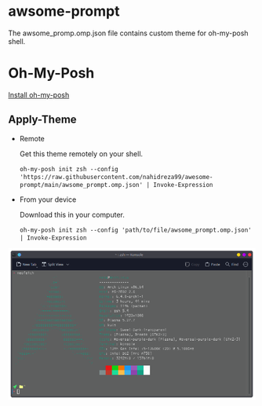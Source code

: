 # awsome-prompt
The awsome_promp.omp.json file contains custom theme for oh-my-posh shell.

# Oh-My-Posh
[Install oh-my-posh](https://ohmyposh.dev/docs/)

## Apply-Theme

* Remote

  Get this theme remotely on your shell.
  ```
  oh-my-posh init zsh --config 'https://raw.githubusercontent.com/nahidreza99/awesome-prompt/main/awsome_prompt.omp.json' | Invoke-Expression
  ```
* From your device

  Download this in your computer.
  ```
  oh-my-posh init zsh --config 'path/to/file/awsome_prompt.omp.json' | Invoke-Expression
  ```
![Screenshot of Konsole terminal. The terminal contains neofetch.](https://raw.githubusercontent.com/nahidreza99/awesome-prompt/main/Screenshot.png)
